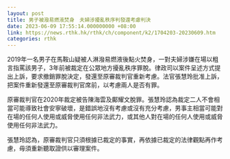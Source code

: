 ```yaml
---
layout: post
title: 男子被潑易燃液焚身　夫婦涉擾亂秩序判發還考慮判決
date: 2023-06-09 17:55:14.000000000 +08:00
link: https://news.rthk.hk/rthk/ch/component/k2/1704203-20230609.htm
categories: rthk
---
```


2019年一名男子在馬鞍山疑被人淋潑易燃液後點火焚身，一對夫婦涉嫌在場以粗言指罵該男子，3年前被裁定在公眾地方擾亂秩序罪脫。律政司以案件呈述方式提出上訴，要求撤銷罪脫決定，發還至原審裁判官重新考慮。法官張慧玲批准上訴，把案件重新發還至原審裁判官席前，以考慮兩人是否有罪。

原審裁判官在2020年裁定被告陳海雲及鄺耀文脫罪。張慧玲認為裁定二人不會相當可能導致社會安寧破壞，是錯誤地沒有考慮或沒有充分考慮，男事主相當可能對在場的任何人使用或威脅使用任何非法武力，或其他人對在場的任何人使用或威脅使用任何非法武力。

張慧玲認為，原審裁判官只須根據已裁定的事實，再依據已裁定的法律觀點再作考慮，毋須重新聽取證供以審理案件。

